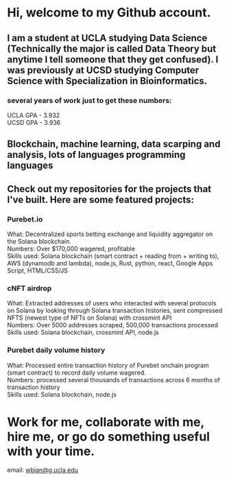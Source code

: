 # Hi, welcome to my Github account.

## I am a student at UCLA studying Data Science (Technically the major is called Data Theory but anytime I tell someone that they get confused). I was previously at UCSD studying Computer Science with Specialization in Bioinformatics.

### several years of work just to get these numbers:
UCLA GPA - 3.932
<br>
UCSD GPA - 3.936
<br>

## Blockchain, machine learning, data scarping and analysis, lots of languages programming languages 

## Check out my repositories for the projects that I've built. Here are some featured projects: 

### Purebet.io
What: Decentralized sports betting exchange and liquidity aggregator on the Solana blockchain. 
<br>
Numbers: Over $170,000 wagered, profitable
<br>
Skills used: Solana blockchain (smart contract + reading from + writing to), AWS (dynamodb and lambda), node.js, Rust, python, react, Google Apps Script, HTML/CSS/JS

### cNFT airdrop
What: Extracted addresses of users who interacted with several protocols on Solana by looking through Solana transaction histories, sent compressed NFTS (newest type of NFTs on Solana) with crossmint API
<br>
Numbers: Over 5000 addresses scraped, 500,000 transactions processed
<br>
Skills used: Solana blockchain, crossmint API, node.js

### Purebet daily volume history
What: Processed entire transaction history of Purebet onchain program (smart contract) to record daily volume wagered. 
<br>
Numbers: processed several thousands of transactions across 6 months of transaction history
<br>
Skills used: Solana blockchain, node.js

# Work for me, collaborate with me, hire me, or go do something useful with your time.
email: wbian@g.ucla.edu
